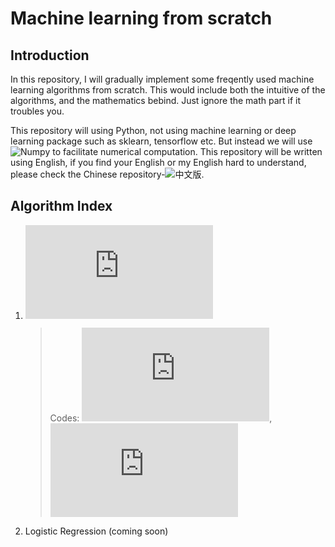 # Machine learning from scratch

## Introduction

In this repository, I will gradually implement some freqently used machine learning algorithms from scratch. This would include both the intuitive of the algorithms, and the mathematics bebind. Just ignore the math part if it troubles you. 

This repository will using Python, not using machine learning or deep learning package such as sklearn, tensorflow etc. But instead we will use ![Numpy](http://www.numpy.org/) to facilitate numerical computation. This repository will be written using English, if you find your English or my English hard to understand, please check the Chinese repository-![中文版](https://github.com/chenxingwei/machine_learning_from_scrach_Chinese/tree/master).

## Algorithm Index

1. ![Linear Regression](https://github.com/chenxingwei/machine_learning_from_scratch/blob/master/algorithm/1.linearRegression.md)

    > Codes: ![Simple linear regression](https://github.com/chenxingwei/machine_learning_from_scratch/blob/master/codes/simple_linear_regression.py), ![Linear regression](https://github.com/chenxingwei/machine_learning_from_scratch/blob/master/codes/linear_regression.py)

2. Logistic Regression (coming soon)
